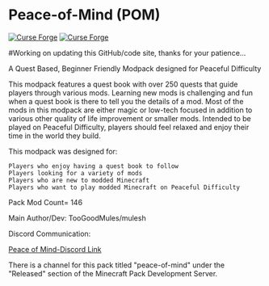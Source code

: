 # Peace-of-Mind (POM)
[![Curse Forge](http://cf.way2muchnoise.eu/full_peace-of-mind_downloads.svg)](https://www.curseforge.com/minecraft/modpacks/peace-of-mind)  [![Curse Forge](http://cf.way2muchnoise.eu/versions/peace-of-mind.svg)](https://www.curseforge.com/minecraft/modpacks/peace-of-mind)

#Working on updating this GitHub/code site, thanks for your patience...

A Quest Based, Beginner Friendly Modpack designed for Peaceful Difficulty

This modpack features a quest book with over 250 quests that guide players through various mods. Learning new mods is challenging and fun when a quest book is there to tell you the details of a mod. Most of the mods in this modpack are either magic or low-tech focused in addition to various other quality of life improvement or smaller mods. Intended to be played on Peaceful Difficulty, players should feel relaxed and enjoy their time in the world they build. 

This modpack was designed for:

    Players who enjoy having a quest book to follow
    Players looking for a variety of mods
    Players who are new to modded Minecraft
    Players who want to play modded Minecraft on Peaceful Difficulty

Pack Mod Count= 146

Main Author/Dev: TooGoodMules/mulesh

Discord Communication:

<a href="http://discord.gg/Y2XwGKE">Peace of Mind-Discord Link</a>

There is a channel for this pack titled "peace-of-mind" under the "Released" section of the Minecraft Pack Development Server.


